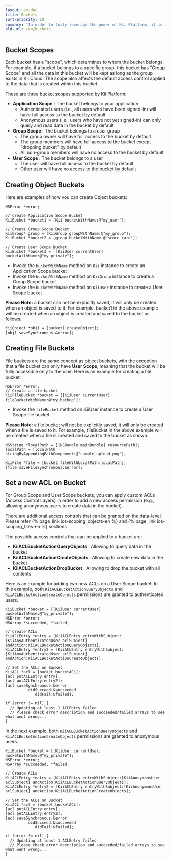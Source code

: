 ```yaml
---
layout: en-doc
title: Buckets
sort-priority: 10
summary: 'In order to fully leverage the power of Kii Platform, it is important to understand the concept of "buckets". The best way to understand a bucket in this sense is to imagine a virtual bucket floating in Kii Cloud. There can be any number of buckets belonging to the application, a user or a group. They are defined by the developer, and hold all data objects and files. A great way to understand is to try it yourself! So read on for some examples...'
old-url: /en/buckets
---
```

## Bucket Scopes

Each bucket has a "scope", which determines to whom the bucket belongs.  For example, if a bucket belongs to a specific group, this bucket has "Group Scope" and all the data in this bucket will be kept as long as the group exists in Kii Cloud.  The scope also affects the default access control applied to the data that is created within this bucket.

These are three bucket scopes supported by Kii Platform:

* **Application Scope** : The bucket belongs to your application
    * Authenticated users (i.e., all users who have been signed-in) will have
      full access to the bucket by default
    * Anonymous users (i.e., users who have not yet signed-in) can only query
      and read data in the bucket by default
* **Group Scope** : The bucket belongs to a user group
    * The group owner will have full access to the bucket by default
    * The group members will have full access to the bucket except "dropping
      bucket" by default
    * All non-group members will have no access to the bucket by default
* **User Scope** : The bucket belongs to a user
    * The user will have full access to the bucket by default
    * Other user will have no access to the bucket by default

## Creating Object Buckets

Here are examples of how you can create Object buckets:

```objc
NSError *error;

// Create Application Scope Bucket
KiiBucket *bucket1 = [Kii bucketWithName:@"my_user"];

// Create Group Scope Bucket
KiiGroup* group = [KiiGroup groupWithName:@"my_group"];
KiiBucket *bucket2 = [group bucketWithName:@"score_card"];

// Create User Scope Bucket
KiiBucket *bucket3 = [[KiiUser currentUser] bucketWithName:@"my_private"];
```

* Invoke the `bucketWithName` method on `Kii` instance to create an Application
  Scope bucket
* Invoke the `bucketWithName` method on `KiiGroup` instance to create a Group
  Scope bucket
* Invoke the `bucketWithName` method on `KiiUser` instance to create a User
  Scope bucket

**Please Note:** a bucket can not be explicitly saved, it will only be created
when an object is saved to it.  For example, bucket1 in the above example will
be created when an object is created and saved to the bucket as follows:

```objc
KiiObject *obj1 = [bucket1 createObject];
[obj1 saveSynchronous:&error];
```

## Creating File Buckets

File buckets are the same concept as object buckets, with the exception that a file bucket can only have **User Scope**, meaning that the bucket will be fully accessible only to the user. Here is an example for creating a file bucket:

```objc
NSError *error;
// Create a file bucket
KiiFileBucket *bucket = [[KiiUser currentUser] fileBucketWithName:@"my_backup"];
```

* Invoke the `fileBucket` method on KiiUser instance to create a User Scope
  file bucket

**Please Note:** a file bucket will not be explicitly saved, it will only be
created when a file is saved to it.  For example, fileBucket in the above
example will be created when a file is created and saved to the bucket as
shown:

```objc
NSString *localPath = [[NSBundle mainBundle] resourcePath];
localPath = [localPath stringByAppendingPathComponent:@"sample_upload.png"];

KiiFile *file = [bucket fileWithLocalPath:localPath];
[file saveFileSynchronous:&error];
```

## Set a new ACL on Bucket

For Group Scope and User Scope buckets, you can apply custom ACLs (Access Control Layers) in order to add a new access permission (e.g., allowing anonymous users to create data in the bucket).

<p class="callout">There are additional access controls that can be granted on the data-level. Please refer {% page_link ios-scoping_objects-en %} and {% page_link ios-scoping_files-en %} sections</p>

The possible access controls that can be applied to a bucket are:

* **KiiACLBucketActionQueryObjects** : Allowing to query data in the bucket
* **KiiACLBucketActionCreateObjects** : Allowing to create new data in the
  bucket
* **KiiACLBucketActionDropBucket** : Allowing to drop the bucket with all
  contents

Here is an example for adding two new ACLs on a User Scope bucket.  In this
example, both `KiiACLBucketActionQueryObjects` and
`KiiACLBucketActionCreateObjects` permissions are granted to authenticated
users.

```objc
KiiBucket *bucket = [[KiiUser currentUser] bucketWithName:@"my_private"];
NSError *error;
NSArray *succeeded, *failed;

// Create ACLs
KiiACLEntry *entry = [KiiACLEntry entryWithSubject:[KiiAnyAuthenticatedUser aclSubject] andAction:KiiACLBucketActionQueryObjects];
KiiACLEntry *entry2 = [KiiACLEntry entryWithSubject:[KiiAnyAuthenticatedUser aclSubject] andAction:KiiACLBucketActionCreateObjects];

// Set the ACLs on Bucket
KiiACL *acl = [bucket bucketACL];
[acl putACLEntry:entry];
[acl putACLEntry:entry2];
[acl saveSynchronous:&error
          didSucceed:&succeeded
             didFail:&failed];

if (error != nil) {
  // Updating at least 1 ACLEntry failed
  // Please check error description and succeeded/failed arrays to see what went wrong...
}
```

In the next example, both `KiiACLBucketActionQueryObjects` and
`KiiACLBucketActionCreateObjects` permissions are granted to anonymous users.

```objc
KiiBucket *bucket = [[KiiUser currentUser] bucketWithName:@"my_private"];
NSError *error;
NSArray *succeeded, *failed;

// Create ACLs
KiiACLEntry *entry = [KiiACLEntry entryWithSubject:[KiiAnonymousUser aclSubject] andAction:KiiACLBucketActionQueryObjects];
KiiACLEntry *entry2 = [KiiACLEntry entryWithSubject:[KiiAnonymousUser aclSubject] andAction:KiiACLBucketActionCreateObjects];

// Set the ACLs on Bucket
KiiACL *acl = [bucket bucketACL];
[acl putACLEntry:entry];
[acl putACLEntry:entry2];
[acl saveSynchronous:&error
          didSucceed:&succeeded
             didFail:&failed];

if (error != nil) {
  // Updating at least 1 ACLEntry failed
  // Please check error description and succeeded/failed arrays to see what went wrong...
}
```
